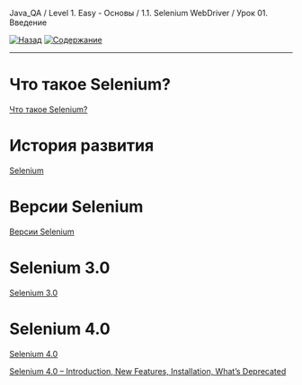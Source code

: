 Java_QA / Level 1. Easy - Основы / 1.1. Selenium WebDriver / Урок 01. Введение

[![Назад](https://img.shields.io/badge/-%D0%9D%D0%B0%D0%B7%D0%B0%D0%B4-brightgreen)](3.%20Задание.md)
[![Содержание](https://img.shields.io/badge/-%D0%A1%D0%BE%D0%B4%D0%B5%D1%80%D0%B6%D0%B0%D0%BD%D0%B8%D0%B5-purple)](README.md)

***

# Что такое Selenium?

[Что такое Selenium?](https://www.software-testing.ru/library/testing/functional-testing/1737-what-is-selenium)

# История развития

[Selenium](https://ru.wikipedia.org/wiki/Selenium)

# Версии Selenium

[Версии Selenium](https://www.perfecto.io/blog/selenium-latest-version-selenium-releases)

# Selenium 3.0

[Selenium 3.0](https://seleniumhq.wordpress.com/2016/10/13/selenium-3-0-out-now/)

# Selenium 4.0

[Selenium 4.0](https://habr.com/ru/company/otus/blog/452198/)

[Selenium 4.0 – Introduction, New Features, Installation, What’s Deprecated](https://www.softwaretestingmaterial.com/selenium-4/)